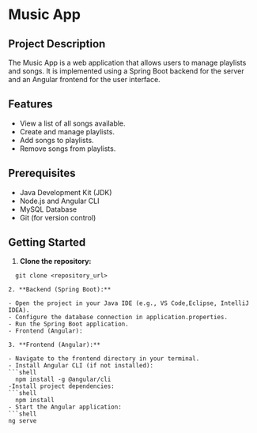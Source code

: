 # Music App

## Project Description
The Music App is a web application that allows users to manage playlists and songs. It is implemented using a Spring Boot backend for the server and an Angular frontend for the user interface.

## Features
- View a list of all songs available.
- Create and manage playlists.
- Add songs to playlists.
- Remove songs from playlists.

## Prerequisites
- Java Development Kit (JDK)
- Node.js and Angular CLI
- MySQL Database
- Git (for version control)

## Getting Started
1. **Clone the repository:**
 ```shell
   git clone <repository_url>

2. **Backend (Spring Boot):**

- Open the project in your Java IDE (e.g., VS Code,Eclipse, IntelliJ IDEA).
- Configure the database connection in application.properties.
- Run the Spring Boot application.
- Frontend (Angular):

3. **Frontend (Angular):**

- Navigate to the frontend directory in your terminal.
- Install Angular CLI (if not installed):
 ```shell
   npm install -g @angular/cli
-Install project dependencies:
 ```shell
   npm install
- Start the Angular application:
 ```shell
ng serve





